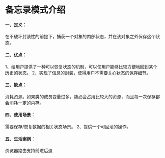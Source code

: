 # 备忘录模式介绍

#### 一、定义：
在不破坏封装性的前提下，捕获一个对象的内部状态，并在该对象之外保存这个状态。

#### 二、优点：
1、给用户提供了一种可以恢复状态的机制，可以使用户能够比较方便地回到某个历史的状态。 2、实现了信息的封装，使得用户不需要关心状态的保存细节。

#### 三、缺点：
消耗资源。如果类的成员变量过多，势必会占用比较大的资源，而且每一次保存都会消耗一定的内存。

#### 四、使用场景：
需要保存/恢复数据的相关状态场景。 2、提供一个可回滚的操作。

#### 五、生活案例：
浏览器路由支持前进后退

